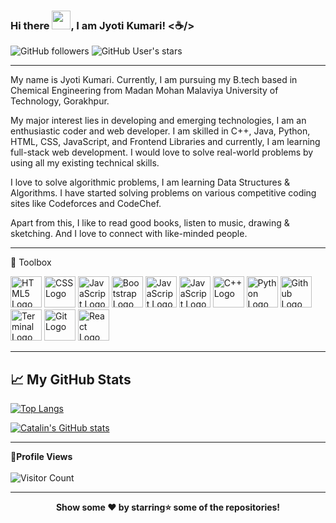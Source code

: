 ### Hi there <img src="https://raw.githubusercontent.com/MartinHeinz/MartinHeinz/master/wave.gif" width="30px">, I am Jyoti Kumari! <☕/>
![GitHub followers](https://img.shields.io/github/followers/JyotiKumari2?style=social)
![GitHub User's stars](https://img.shields.io/github/stars/JyotiKumari2?style=social)

--------

My name is Jyoti Kumari. Currently, I am pursuing my B.tech based in Chemical Engineering from Madan Mohan Malaviya University of Technology, Gorakhpur.

My major interest lies in developing and emerging technologies, I am an enthusiastic coder and web developer. I am skilled in C++, Java, Python, HTML, CSS, JavaScript, and Frontend Libraries and currently, I am learning full-stack web development. I would love to solve real-world problems by using all my existing technical skills.

I love to solve algorithmic problems, I am learning Data Structures & Algorithms. I have started solving problems on various competitive coding sites like Codeforces and CodeChef. 

Apart from this, I like to read good books, listen to music, drawing & sketching. And I love to connect with like-minded people.

--------

🧰 Toolbox

<img src="https://cdn.worldvectorlogo.com/logos/html5.svg" alt="HTML5 Logo" width="50" height="50"/>  <img src="https://cdn.worldvectorlogo.com/logos/css3.svg" alt="CSS Logo" width="50" height="50"/>  <img src="https://cdn.worldvectorlogo.com/logos/logo-javascript.svg" alt="JavaScript Logo" width="50" height="50"/>  <img src="https://cdn.worldvectorlogo.com/logos/bootstrap-4.svg" alt="Bootstrap Logo" width="50" height="50"/>  <img src="https://cdn.worldvectorlogo.com/logos/atom-4.svg" alt="JavaScript Logo" width="50" height="50"/>  <img src="https://cdn.worldvectorlogo.com/logos/visual-studio-code.svg" alt="JavaScript Logo" width="50" height="50"/>  <img src="https://cdn.worldvectorlogo.com/logos/c.svg" alt="C++ Logo" width="50" height="50"/>  <img src="https://cdn.worldvectorlogo.com/logos/python-5.svg" alt="Python Logo" width="50" height="50"/>  <img src="https://cdn.worldvectorlogo.com/logos/github-icon.svg" alt="Github Logo" width="50" height="50"/>  <img src="https://cdn.worldvectorlogo.com/logos/terminal-1.svg" alt="Terminal Logo" width="50" height="50"/>  <img src="https://cdn.worldvectorlogo.com/logos/git-icon.svg" alt="Git Logo" width="50" height="50"/>  <img src="https://cdn.worldvectorlogo.com/logos/react-1.svg" alt="React Logo" width="50" height="50"/>

--------

## &#x1f4c8; My GitHub Stats

[![Top Langs](https://github-readme-stats.vercel.app/api/top-langs/?username=JyotiKumari2&hide=java&theme=radical)](https://github.com/anuraghazra/github-readme-stats)

[![Catalin's GitHub stats](https://github-readme-stats.vercel.app/api?username=JyotiKumari2&theme=radical)](https://github.com/anuraghazra/github-readme-stats)

--------
👀<strong>Profile Views</strong>
 <br/><br/>
![Visitor Count](https://profile-counter.glitch.me/{username}/count.svg)

--------
 

<div align="center"><strong>Show some ❤️️ by starring⭐ some of the repositories!</strong></div>
